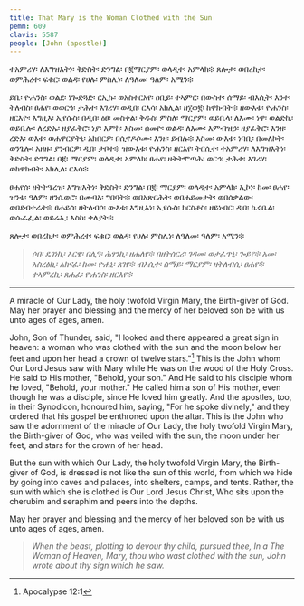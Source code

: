 ```yaml
---
title: That Mary is the Woman Clothed with the Sun
pemm: 609
clavis: 5587
people: [John (apostle)]
---
```

ተአምሪሃ፡ ለእግዝእትነ፡ ቅድስት፡ ድንግል፡ በ፪ማርያም፡ ወላዲተ፡ አምላክ፨ ጸሎታ፡ ወበረከታ፡ ወምሕረተ፡ ፍቁር፡ ወልዳ፡ የሀሉ፡ ምስሌነ፡ ለዓለመ፡ ዓለም፡ አሜን፨

ይቤ፡ ዮሐንስ፡ ወልደ፡ ነጐድጓድ፡ ርኢኩ፡ ወአስተርአየ፡ ዐቢይ፡ ተኣምር፡ በውስተ፡ ሰማይ፡ ብእሲት፡ እንተ፡ ትለብስ፡ ፀሐየ፡ ወወርኀ፡ ታሕተ፡ እገሪሃ፡ ወዲበ፡ ርእሳ፡ አክሊል፡ ዘ፲ወ፪፡ ከዋክብት፨ ዘውእቱ፡ ዮሐንስ፡ ዘርእዮ፡ እግዚእ፡ ኢየሱስ፡ በዲበ፡ ዕፀ፡ መስቀል፡ ቅዱስ፡ ምስለ፡ ማርያም፡ ወይቤላ፡ ለእሙ፡ ነዋ፡ ወልድኪ፡ ወይቤሎ፡ ለረድኡ፡ ዘያፈቅሮ፡ ነያ፡ እምከ፡ እስመ፡ ሰመዮ፡ ወልዳ፡ ለእሙ፡ እምብዝኃ፡ ዘያፈቅሮ፡ እንዘ፡ ረድእ፡ ወእቱ፡ ወሐዋርያትኒ፡ አክበርዎ፡ በሲኖዶሶሙ፡ እንዘ፡ ይብሉ፨ እስመ፡ ውእቱ፡ ነባቢ፡ በመለኮት፡ ወንጌሎ፡ አዘዙ፡ ያንብርዎ፡ ዲበ፡ ታቦተ፨ ዝውእቱ፡ ዮሐንስ፡ ዘርእየ፡ ትርሲተ፡ ተአምሪሃ፡ ለእግዝእትነ፡ ቅድስት፡ ድንግል፡ በ፪፡ ማርያም፡ ወላዲተ፡ አምላክ፡ ፀሐየ፡ ዘትትሞጣሕ፡ ወርኅ፡ ታሕተ፡ እገሪሃ፡ ወከዋክብት፡ አክሊለ፡ ርእሳ፨

ፀሐየሰ፡ ዘትትዔረዝ፡ እግዝእትነ፡ ቅድስት፡ ድንግል፡ በ፪፡ ማርያም፡ ወላዲተ፡ አምላክ፡ ኢኮነ፡ ከመ፡ ፀሐየ፡ ዝንቱ፡ ዓለም፡ ዘንሴወሮ፡ በሙባአ፡ ግበባት፨ ወበአጽርሕት፡ ወበሐይመታት፡ ወበሰቃልው፡ ወበደብተራት፨ ፀሐይሰ፡ ዘትለብሶ፡ ውእቱ፡ እግዚእነ፡ ኢየሱስ፡ ክርስቶስ፡ ዘይነብር፡ ዲበ፡ ኪሩቤል፡ ወሱራፌል፡ ወይሬኢ፡ እስከ፡ ቀለያት፨

ጸሎታ፡ ወበረከታ፡ ወምሕረተ፡ ፍቁር፡ ወልዳ፡ የሀሉ፡ ምስሌነ፡ ለዓለመ፡ ዓለም፡ አሜን፨

>*ሶበ፡ ዴገነኪ፡ አርዌ፡ በሊዓ፡ ሕፃንኪ፡ ዘሐለየ፨*
>*በዘትሰርሪ፡ ገዳመ፡ ወታፈጥኒ፡ ጐይየ፨*
>*አመ፡ አስረፅኪ፡ አክናፈ፡ ከመ፡ ዮሐኒ፡ ጸገየ፨*
>*ብእሲተ፡ ሰማይ፡ ማርያም፡ ዘትለብሲ፡ ፀሐየ፨*
>*ተኣምረኪ፡ ጸሐፈ፡ ዮሐንስ፡ ዘርእየ፨*

----

A miracle of Our Lady, the holy twofold Virgin Mary, the Birth-giver of God. May her prayer and blessing and the mercy of her beloved son be with us unto ages of ages, amen.

John, Son of Thunder, said, "I looked and there appeared a great sign in heaven: a woman who was clothed with the sun and the moon below her feet and upon her head a crown of twelve stars."[^1] This is the John whom Our Lord Jesus saw with Mary while He was on the wood of the Holy Cross. He said to His mother, "Behold, your son." And He said to his disciple whom he loved, "Behold, your mother." He called him a son of His mother, even though he was a disciple, since He loved him greatly. And the apostles, too, in their Synodicon, honoured him, saying, "For he spoke divinely," and they ordered that his gospel be enthroned upon the altar. This is the John who saw the adornment of the miracle of Our Lady, the holy twofold Virgin Mary, the Birth-giver of God, who was veiled with the sun, the moon under her feet, and stars for the crown of her head.

But the sun with which Our Lady, the holy twofold Virgin Mary, the Birth-giver of God, is dressed is not like the sun of this world, from which we hide by going into caves and palaces, into shelters, camps, and tents. Rather, the sun with which she is clothed is Our Lord Jesus Christ, Who sits upon the cherubim and seraphim and peers into the depths.

May her prayer and blessing and the mercy of her beloved son be with us unto ages of ages, amen.

>*When the beast, plotting to devour thy child, pursued thee,*
>*In*
>*a*
>*The Woman of Heaven, Mary, thou who wast clothed with the sun,*
>*John wrote about thy sign which he saw.*

[^1]: Apocalypse 12:1